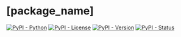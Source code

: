 # [package_name]

[![PyPI - Python][python-badge]][python-link]
[![PyPI - License][license-badge]](LICENSE)
[![PyPI - Version][version-badge]][semver-link]
[![PyPI - Status][status-badge]][pypi-link]

[python-badge]:  https://img.shields.io/pypi/pyversions/[package_name]?style=flat-square&label=Python%20version
[python-link]:   https://python.org
[license-badge]: https://img.shields.io/pypi/l/[package_name]?style=flat-square&label=License
[version-badge]: https://img.shields.io/pypi/v/[package_name]?style=flat-square&label=PyPI%20package%20version
[semver-link]:   https://semver.org
[status-badge]:  https://img.shields.io/pypi/status/[package_name]?style=flat-square&&label=PyPI%20Status
[pypi-link]:     https://pypi.python.org/pypi/[package_name]
